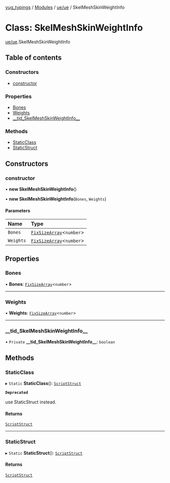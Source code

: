 [yug_typings](../README.md) / [Modules](../modules.md) / [ue/ue](../modules/ue_ue.md) / SkelMeshSkinWeightInfo

# Class: SkelMeshSkinWeightInfo

[ue/ue](../modules/ue_ue.md).SkelMeshSkinWeightInfo

## Table of contents

### Constructors

- [constructor](ue_ue.SkelMeshSkinWeightInfo.md#constructor)

### Properties

- [Bones](ue_ue.SkelMeshSkinWeightInfo.md#bones)
- [Weights](ue_ue.SkelMeshSkinWeightInfo.md#weights)
- [\_\_tid\_SkelMeshSkinWeightInfo\_\_](ue_ue.SkelMeshSkinWeightInfo.md#__tid_skelmeshskinweightinfo__)

### Methods

- [StaticClass](ue_ue.SkelMeshSkinWeightInfo.md#staticclass)
- [StaticStruct](ue_ue.SkelMeshSkinWeightInfo.md#staticstruct)

## Constructors

### constructor

• **new SkelMeshSkinWeightInfo**()

• **new SkelMeshSkinWeightInfo**(`Bones`, `Weights`)

#### Parameters

| Name | Type |
| :------ | :------ |
| `Bones` | [`FixSizeArray`](../interfaces/ue_puerts.FixSizeArray.md)<`number`\> |
| `Weights` | [`FixSizeArray`](../interfaces/ue_puerts.FixSizeArray.md)<`number`\> |

## Properties

### Bones

• **Bones**: [`FixSizeArray`](../interfaces/ue_puerts.FixSizeArray.md)<`number`\>

___

### Weights

• **Weights**: [`FixSizeArray`](../interfaces/ue_puerts.FixSizeArray.md)<`number`\>

___

### \_\_tid\_SkelMeshSkinWeightInfo\_\_

• `Private` **\_\_tid\_SkelMeshSkinWeightInfo\_\_**: `boolean`

## Methods

### StaticClass

▸ `Static` **StaticClass**(): [`ScriptStruct`](ue_ue.ScriptStruct.md)

**`Deprecated`**

use StaticStruct instead.

#### Returns

[`ScriptStruct`](ue_ue.ScriptStruct.md)

___

### StaticStruct

▸ `Static` **StaticStruct**(): [`ScriptStruct`](ue_ue.ScriptStruct.md)

#### Returns

[`ScriptStruct`](ue_ue.ScriptStruct.md)
